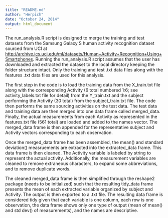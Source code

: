 ```yaml
---
title: "README.md"
author: "Herpich"
date: "October 24, 2014"
output: html_document
---
```


The run_analysis.R script is designed to merge the training and test datasets from the Samsung Galaxy S human activity recognition dataset sourced from UCI at http://archive.ics.uci.edu/ml/datasets/Human+Activity+Recognition+Using+Smartphones.  Running the run_analysis.R script assumes that the user has downloaded and extracted the dataset to the local directory keeping the folder structure intact.  Only the training and test .txt data files along with the features .txt data files are used for this analysis.

The first step in the code is to load the training data from the X_train.txt file along with the corresponding Activity (6 total numbered 1:6; see activity_labels.txt file for detail) from the Y_train.txt and the subject performing the Activity (30 total) from the subject_train.txt file.  The code then performs the same sourcing activities on the test data.  The test data and training data are then merged into one data frame called merged_data.  Finally, the actual measurements from each Activity as represented in the features.txt file (561 total) are loaded and added to the names vector.  The merged_data frame is then appended for the representative subject and Activity vectors corresponding to each observation.

Once the merged_data frame has been assembled, the mean() and standard deviation() measruements are extracted into the extracted_data frame.  This data frame is then cleaned.  The Activity variable is labeled by string to represent the actual activity.  Additionally, the measurement variables are cleaned to remove extraneous characters, to expand some abbreviations, and to remove duplicate words.

The cleaned merged_data frame is then simplified through the reshape2 package (needs to be initialized) such that the resulting tidy_data frame presents the mean of each extracted variable organized by subject and Activity.  The output is then exported to a .txt file.  The resulting data frame is considered tidy given that each variable is one column, each row is one observation, the data frame shows only one type of output (mean of mean() and std dev() of measurements), and the names are descriptive.


